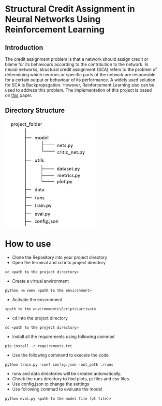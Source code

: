 # Structural Credit Assignment in Neural Networks Using Reinforcement Learning

## Introduction

The credit assignment problem is that a network should assign credit or blame for its behaviours according to the contribution to the network. In neural networks, structural credit assignment (SCA) refers to the problem of determining which neurons or specific parts of the network are responsible for a certain output or behaviour of its performance. A widely used solution for SCA is Backpropagation. However, Reinforcement Learning also can be used to address this problem. 
The implementation of this project is based on [this](https://proceedings.neurips.cc/paper/2021/file/fe1f9c70bdf347497e1a01b6c486bdb9-Paper.pdf) paper. 
## Directory Structure

![Folder-Structure](/structure.png)

# How to use

- Clone the Repository into your project directory
- Open the terminal and cd into project directory
```
cd <path to the project directory>
```
- Create a virtual environment
```
python -m venv <path to the environment>
```
- Activate the environment
```
<path to the environment>\Scripts\activate 
```
- cd into the project directory
```
cd <path to the project directory>
```
- Install all the requirements using following commad
```
pip install -r requirements.txt
```
- Use the following command to execute the code
```
python train.py -conf config.json -out_path ./runs
```
- runs and data directories will be created automatically.
- Check the runs directory to find plots, pt files and csv files.
- Use config.json to change the settings
- Use following commad to evaluate the model
```
python eval.py <path to the model file (pt file)>
```


